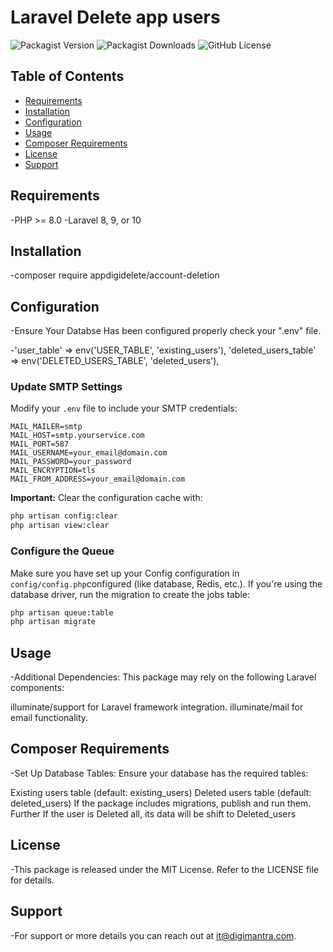 # Laravel Delete app users

![Packagist Version](https://img.shields.io/packagist/v/appdigidelete/account-deletion)
![Packagist Downloads](https://img.shields.io/packagist/dt/appdigidelete/account-deletion)
![GitHub License](https://img.shields.io/github/license/appdigidelete/account-deletion?style=flat-square)

## Table of Contents

- [Requirements](#requirements)
- [Installation](#installation)
- [Configuration](#configuration)
- [Usage](#usage)
- [Composer Requirements](#Composer-Requirements)
- [License](#license)
- [Support](#support)

## Requirements

-PHP >= 8.0
-Laravel 8, 9, or 10

## Installation

-composer require appdigidelete/account-deletion

## Configuration
-Ensure Your Databse Has been configured properly check your ".env" file.

-'user_table' => env('USER_TABLE', 'existing_users'),
'deleted_users_table' => env('DELETED_USERS_TABLE', 'deleted_users'),

### Update SMTP Settings

Modify your `.env` file to include your SMTP credentials:

```env
MAIL_MAILER=smtp
MAIL_HOST=smtp.yourservice.com
MAIL_PORT=587
MAIL_USERNAME=your_email@domain.com
MAIL_PASSWORD=your_password
MAIL_ENCRYPTION=tls
MAIL_FROM_ADDRESS=your_email@domain.com
```

**Important:** Clear the configuration cache with:

```bash
php artisan config:clear
php artisan view:clear
```

### Configure the Queue

Make sure you have set up your Config configuration in `config/config.php`configured (like database, Redis, etc.). If you're using the database driver, run the migration to create the jobs table:

```bash
php artisan queue:table
php artisan migrate
```

## Usage
-Additional Dependencies: This package may rely on the following Laravel components:

illuminate/support for Laravel framework integration.
illuminate/mail for email functionality.

## Composer Requirements
-Set Up Database Tables: Ensure your database has the required tables:

Existing users table (default: existing_users)
Deleted users table (default: deleted_users)
If the package includes migrations, publish and run them.
Further If the user is Deleted all, its data will be shift to Deleted_users

## License

-This package is released under the MIT License. Refer to the LICENSE file for details.


## Support
-For support or more details you can reach out at it@digimantra.com.
